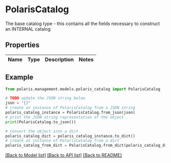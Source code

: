 <!--

 Licensed to the Apache Software Foundation (ASF) under one
 or more contributor license agreements.  See the NOTICE file
 distributed with this work for additional information
 regarding copyright ownership.  The ASF licenses this file
 to you under the Apache License, Version 2.0 (the
 "License"); you may not use this file except in compliance
 with the License.  You may obtain a copy of the License at

   http://www.apache.org/licenses/LICENSE-2.0

 Unless required by applicable law or agreed to in writing,
 software distributed under the License is distributed on an
 "AS IS" BASIS, WITHOUT WARRANTIES OR CONDITIONS OF ANY
 KIND, either express or implied.  See the License for the
 specific language governing permissions and limitations
 under the License.

-->
# PolarisCatalog

The base catalog type - this contains all the fields necessary to construct an INTERNAL catalog

## Properties

Name | Type | Description | Notes
------------ | ------------- | ------------- | -------------

## Example

```python
from polaris.management.models.polaris_catalog import PolarisCatalog

# TODO update the JSON string below
json = "{}"
# create an instance of PolarisCatalog from a JSON string
polaris_catalog_instance = PolarisCatalog.from_json(json)
# print the JSON string representation of the object
print(PolarisCatalog.to_json())

# convert the object into a dict
polaris_catalog_dict = polaris_catalog_instance.to_dict()
# create an instance of PolarisCatalog from a dict
polaris_catalog_from_dict = PolarisCatalog.from_dict(polaris_catalog_dict)
```
[[Back to Model list]](../README.md#documentation-for-models) [[Back to API list]](../README.md#documentation-for-api-endpoints) [[Back to README]](../README.md)


